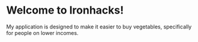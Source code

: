 # Welcome to Ironhacks!

My application is designed to make it easier to buy vegetables, specifically for people on lower incomes.

